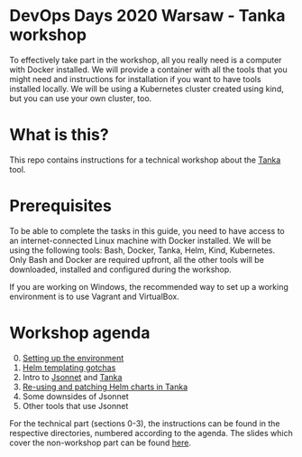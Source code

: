 # DevOps Days 2020 Warsaw - Tanka workshop

To effectively take part in the workshop, all you really need is a computer with Docker installed. We will provide a container with all the tools that you might need and instructions for installation if you want to have tools installed locally.
We will be using a Kubernetes cluster created using kind, but you can use your own cluster, too.

# What is this?

This repo contains instructions for a technical workshop about the [Tanka](https://tanka.dev) tool.

# Prerequisites
To be able to complete the tasks in this guide, you need to have access to an internet-connected Linux machine with Docker installed. We will be using the following tools: Bash, Docker, Tanka, Helm, Kind, Kubernetes. Only Bash and Docker are required upfront, all the other tools will be downloaded, installed and configured during the workshop.

If you are working on Windows, the recommended way to set up a working environment is to use Vagrant and VirtualBox.

# Workshop agenda

0. [Setting up the environment](002-environment-setup/README.md)
1. [Helm templating gotchas](101-helm-templating-gotchas/README.md)
2. Intro to [Jsonnet](201-jsonnet-intro/README.md) and [Tanka](202-tanka-intro/README.md)
3. [Re-using and patching Helm charts in Tanka](301-tanka-helm-integration/README.md)
4. Some downsides of Jsonnet
5. Other tools that use Jsonnet

For the technical part (sections 0-3), the instructions can be found in the respective directories, numbered according to the agenda.
The slides which cover the non-workshop part can be found [here](001-slides/slides.md).

